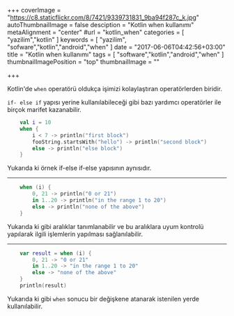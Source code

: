+++
coverImage = "https://c8.staticflickr.com/8/7421/9339731831_9ba94f287c_k.jpg"
autoThumbnailImage = false
desciption = "Kotlin when kullanımı"
metaAlignment = "center"
#url = "kotlin_when"
categories = [
  "yazilim","kotlin"
]
keywords = [
  "yazilim",
  "sofware","kotlin","android","when"
]
date = "2017-06-06T04:42:56+03:00"
title = "Kotlin when kullanımı"
tags = [
  "software","kotlin","android","when"
]
thumbnailImagePosition = "top"
thumbnailImage = ""

+++

Kotlin'de `when` operatörü oldukça işimizi kolaylaştıran operatörlerden biridir.

`if- else if` yapısı yerine kullanılabileceği gibi bazı yardımcı operatörler ile birçok marifet kazanabilir.

```kotlin
    val i = 10
    when {
        i < 7 -> println("first block")
        fooString.startsWith("hello") -> println("second block")
        else -> println("else block")
    }
```

Yukarıda ki örnek if-else if-else yapısının aynısıdır.

---

```kotlin
    when (i) {
        0, 21 -> println("0 or 21")
        in 1..20 -> println("in the range 1 to 20")
        else -> println("none of the above")
    }
```

Yukarıda ki gibi aralıklar tanımlanabilir ve bu aralıklara uyum kontrolü yapılarak ilgili işlemlerin yapılması sağlanılabilir.

---

```kotlin
    var result = when (i) {
        0, 21 -> "0 or 21"
        in 1..20 -> "in the range 1 to 20"
        else -> "none of the above"
    }
    println(result)
```

Yukarıda ki gibi `when` sonucu bir değişkene atanarak istenilen yerde kullanılabilir.